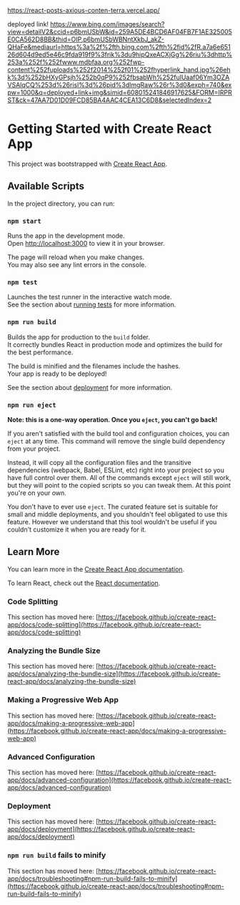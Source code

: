 https://react-posts-axious-conten-terra.vercel.app/

deployed link! https://www.bing.com/images/search?view=detailV2&ccid=p6bmUSbW&id=259A5DE4BCD6AF04FB7F1AE325005E0CA562D8BB&thid=OIP.p6bmUSbWBNntXkbJ_akZ-QHaFe&mediaurl=https%3a%2f%2fth.bing.com%2fth%2fid%2fR.a7a6e65126d604d9ed5e46c9fda919f9%3frik%3du9hipQxeACXjGg%26riu%3dhttp%253a%252f%252fwww.mdbfaa.org%252fwp-content%252fuploads%252f2014%252f01%252fhyperlink_hand.jpg%26ehk%3d%252bHXyGPsjh%252b0qP9%252fbsabWh%252fulUaaf06Ym3OZAVSAlqCQ%253d%26risl%3d%26pid%3dImgRaw%26r%3d0&exph=740&expw=1000&q=deployed+link+img&simid=608015241846917625&FORM=IRPRST&ck=47AA7D01D09FCD85BA4AAC4CEA13C6D8&selectedIndex=2

# Getting Started with Create React App

This project was bootstrapped with [Create React App](https://github.com/facebook/create-react-app).

## Available Scripts

In the project directory, you can run:

### `npm start`

Runs the app in the development mode.\
Open [http://localhost:3000](http://localhost:3000) to view it in your browser.

The page will reload when you make changes.\
You may also see any lint errors in the console.

### `npm test`

Launches the test runner in the interactive watch mode.\
See the section about [running tests](https://facebook.github.io/create-react-app/docs/running-tests) for more information.

### `npm run build`

Builds the app for production to the `build` folder.\
It correctly bundles React in production mode and optimizes the build for the best performance.

The build is minified and the filenames include the hashes.\
Your app is ready to be deployed!

See the section about [deployment](https://facebook.github.io/create-react-app/docs/deployment) for more information.

### `npm run eject`

**Note: this is a one-way operation. Once you `eject`, you can't go back!**

If you aren't satisfied with the build tool and configuration choices, you can `eject` at any time. This command will remove the single build dependency from your project.

Instead, it will copy all the configuration files and the transitive dependencies (webpack, Babel, ESLint, etc) right into your project so you have full control over them. All of the commands except `eject` will still work, but they will point to the copied scripts so you can tweak them. At this point you're on your own.

You don't have to ever use `eject`. The curated feature set is suitable for small and middle deployments, and you shouldn't feel obligated to use this feature. However we understand that this tool wouldn't be useful if you couldn't customize it when you are ready for it.

## Learn More

You can learn more in the [Create React App documentation](https://facebook.github.io/create-react-app/docs/getting-started).

To learn React, check out the [React documentation](https://reactjs.org/).

### Code Splitting

This section has moved here: [https://facebook.github.io/create-react-app/docs/code-splitting](https://facebook.github.io/create-react-app/docs/code-splitting)

### Analyzing the Bundle Size

This section has moved here: [https://facebook.github.io/create-react-app/docs/analyzing-the-bundle-size](https://facebook.github.io/create-react-app/docs/analyzing-the-bundle-size)

### Making a Progressive Web App

This section has moved here: [https://facebook.github.io/create-react-app/docs/making-a-progressive-web-app](https://facebook.github.io/create-react-app/docs/making-a-progressive-web-app)

### Advanced Configuration

This section has moved here: [https://facebook.github.io/create-react-app/docs/advanced-configuration](https://facebook.github.io/create-react-app/docs/advanced-configuration)

### Deployment

This section has moved here: [https://facebook.github.io/create-react-app/docs/deployment](https://facebook.github.io/create-react-app/docs/deployment)

### `npm run build` fails to minify

This section has moved here: [https://facebook.github.io/create-react-app/docs/troubleshooting#npm-run-build-fails-to-minify](https://facebook.github.io/create-react-app/docs/troubleshooting#npm-run-build-fails-to-minify)
